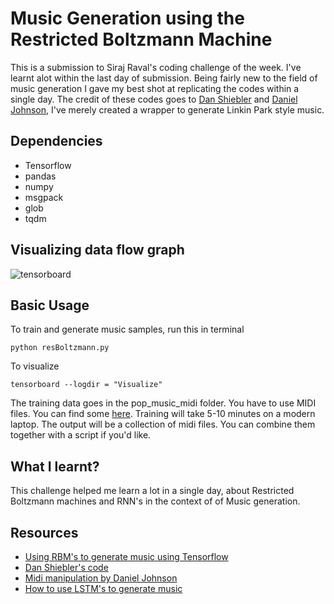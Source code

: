 # Music Generation using the Restricted Boltzmann Machine
This is a submission to Siraj Raval's coding challenge of the week. I've learnt alot within the last day of submission. Being fairly new to the field of music generation I gave my best shot at replicating the codes within a single day. The credit of these codes goes to [Dan Shiebler](https://github.com/hexahedria) and [Daniel Johnson](https://github.com/dshieble), I've merely created a wrapper to generate Linkin Park style music. 

## Dependencies

* Tensorflow
* pandas
* numpy
* msgpack
* glob
* tqdm 

## Visualizing data flow graph
![tensorboard](https://user-images.githubusercontent.com/34591573/34262338-259fb622-e692-11e7-97d7-79d4e29a83b1.png)


## Basic Usage
To train and generate music samples, run this in terminal
```
python resBoltzmann.py
```
To visualize
```
tensorboard --logdir = "Visualize"
```


The training data goes in the pop_music_midi folder. You have to use MIDI files. You can find some [here](http://www.midiworld.com/files/). Training will take 5-10 minutes on a modern laptop. The output will be a collection of midi files. You can combine them together with a script if you'd like. 

## What I learnt?

This challenge helped me learn a lot in a single day, about Restricted Boltzmann machines and RNN's in the context of of Music generation.

## Resources

* [Using RBM's to generate music using Tensorflow](http://danshiebler.com/2016-08-10-musical-tensorflow-part-one-the-rbm/)
* [Dan Shiebler's code](https://github.com/dshieble/Music_RBM)
* [Midi manipulation by Daniel Johnson](https://github.com/hexahedria/biaxial-rnn-music-composition)
* [How to use LSTM's to generate music](http://www.hexahedria.com/2015/08/03/composing-music-with-recurrent-neural-networks/) 


 
